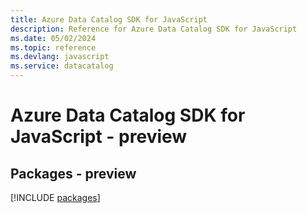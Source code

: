 ```yaml
---
title: Azure Data Catalog SDK for JavaScript
description: Reference for Azure Data Catalog SDK for JavaScript
ms.date: 05/02/2024
ms.topic: reference
ms.devlang: javascript
ms.service: datacatalog
---
```

# Azure Data Catalog SDK for JavaScript - preview
## Packages - preview
[!INCLUDE [packages](data-catalog-index.md)]